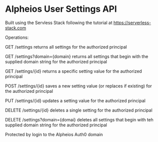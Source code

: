 # Alpheios User Settings API

Built using the Servless Stack following the tutorial at https://serverless-stack.com

Operations:

GET /settings returns all settings for the authorized principal

GET /settings?domain={domain} returns all settings that begin with the supplied domain string for the authorized principal

GET /settings/{id} returns a specific setting value for the authorized principal

POST /settings/{id} saves a new setting value (or replaces if existing) for the authorized principal

PUT /settings/{id} updates a setting value for the authorized principal

DELETE /settings/{id} deletes a single setting for the authorized principal

DELETE /settings?domain={domai} deletes all settings that begin with teh supplied domain string for the authorized principal

Protected by login to the Alpheios Auth0 domain
